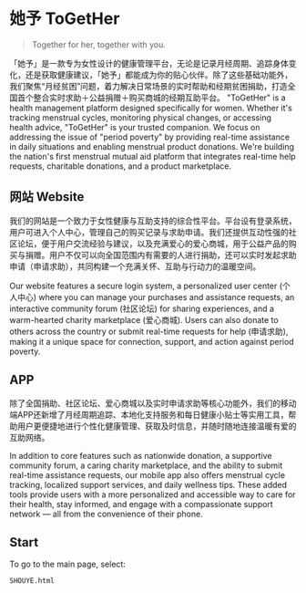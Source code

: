 # 她予 ToGetHer

> Together for her, together with you.

「她予」是一款专为女性设计的健康管理平台，无论是记录月经周期、追踪身体变化，还是获取健康建议，「她予」都能成为你的贴心伙伴。除了这些基础功能外，我们聚焦“月经贫困”问题，着力解决日常场景的实时帮助和经期贫困捐助，打造全国首个整合实时求助＋公益捐赠＋购买商城的经期互助平台。
"ToGetHer" is a health management platform designed specifically for women. Whether it's tracking menstrual cycles, monitoring physical changes, or accessing health advice, "ToGetHer" is your trusted companion. We focus on addressing the issue of "period poverty" by providing real-time assistance in daily situations and enabling menstrual product donations. We're building the nation's first menstrual mutual aid platform that integrates real-time help requests, charitable donations, and a product marketplace.


## 网站 Website

我们的网站是一个致力于女性健康与互助支持的综合性平台。平台设有登录系统，用户可进入个人中心，管理自己的购买记录与求助申请。我们还提供互动性强的社区论坛，便于用户交流经验与建议，以及充满爱心的爱心商城，用于公益产品的购买与捐赠。用户不仅可以向全国范围内有需要的人进行捐助，还可以实时发起求助申请（申请求助），共同构建一个充满关怀、互助与行动力的温暖空间。

Our website features a secure login system, a personalized user center (个人中心) where you can manage your purchases and assistance requests, an interactive community forum (社区论坛) for sharing experiences, and a warm-hearted charity marketplace (爱心商城). Users can also donate to others across the country or submit real-time requests for help (申请求助), making it a unique space for connection, support, and action against period poverty.


## APP 

除了全国捐助、社区论坛、爱心商城以及实时申请求助等核心功能外，我们的移动端APP还新增了月经周期追踪、本地化支持服务和每日健康小贴士等实用工具，帮助用户更便捷地进行个性化健康管理、获取及时信息，并随时随地连接温暖有爱的互助网络。

In addition to core features such as nationwide donation, a supportive community forum, a caring charity marketplace, and the ability to submit real-time assistance requests, our mobile app also offers menstrual cycle tracking, localized support services, and daily wellness tips. These added tools provide users with a more personalized and accessible way to care for their health, stay informed, and engage with a compassionate support network — all from the convenience of their phone.


## Start
To go to the main page, select:

```sh
SHOUYE.html
```
